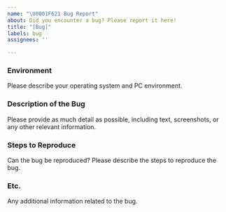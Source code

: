```yaml
---
name: "\U0001F621 Bug Report"
about: Did you encounter a bug? Please report it here!
title: "[Bug]"
labels: bug
assignees: ''

---
```


### Environment

Please describe your operating system and PC environment.

### Description of the Bug

Please provide as much detail as possible, including text, screenshots, or any other relevant information.

### Steps to Reproduce

Can the bug be reproduced? Please describe the steps to reproduce the bug.

### Etc.

Any additional information related to the bug.
